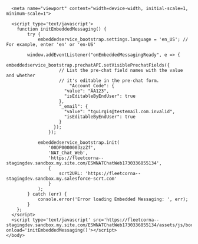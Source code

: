 <html>
	<body>

      <meta name="viewport" content="width=device-width, initial-scale=1, minimum-scale=1">
      
      <script type='text/javascript'>
      	function initEmbeddedMessaging() {
      		try {
      			embeddedservice_bootstrap.settings.language = 'en_US'; // For example, enter 'en' or 'en-US'

            window.addEventListener("onEmbeddedMessagingReady", e => {
					  embeddedservice_bootstrap.prechatAPI.setVisiblePrechatFields({
					    // List the pre-chat field names with the value and whether
					    // it's editable in the pre-chat form.
					    	"Account_Code": {
					      "value": "AA123",
					      "isEditableByEndUser": true
					    },
	 					"_email": {
					      "value": "tguirgis@testemail.com.invalid",
					      "isEditableByEndUser": true
					    }
	 				  });
					});
            
      			embeddedservice_bootstrap.init(
      				'00DP0000003zzZf',
      				'NAT_Chat_Web',
      				'https://fleetcorna--stagingdev.sandbox.my.site.com/ESWNATChatWeb1730336855134',
      				{
      					scrt2URL: 'https://fleetcorna--stagingdev.sandbox.my.salesforce-scrt.com'
      				}
      			);
      		} catch (err) {
      			console.error('Error loading Embedded Messaging: ', err);
      		}
      	};
      </script>
      <script type='text/javascript' src='https://fleetcorna--stagingdev.sandbox.my.site.com/ESWNATChatWeb1730336855134/assets/js/bootstrap.min.js' onload='initEmbeddedMessaging()'></script>
    </body>
</html>
